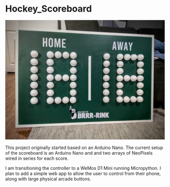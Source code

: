 # Hockey_Scoreboard

![Smart Hockey Scoreboard](https://github.com/krum04/Hockey_Scoreboard/blob/master/Scoreboard/Scoreboard.jpg?raw=true)

This project originally started based on an Arduino Nano. The current setup of the scoreboard is an Arduino Nano and and two arrays of NeoPixels wired in series for each score.

I am transitioning the controller to a WeMos D1 Mini running Micropython. I plan to add a simple web app to allow the user to control from their phone, along with large physical arcade buttons. 
